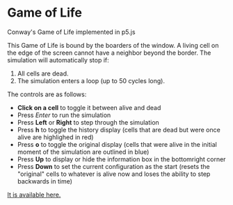 # Game of Life
Conway's Game of Life implemented in p5.js

This Game of Life is bound by the boarders of the window. A living cell on the edge of the screen cannot have a neighbor beyond the border. The simulation will automatically stop if:

  1. All cells are dead.
  2. The simulation enters a loop (up to 50 cycles long).

The controls are as follows:

  * **Click on a cell** to toggle it between alive and dead
  * Press *Enter* to run the simulation
  * Press **Left** or **Right** to step through the simulation
  * Press **h** to toggle the history display (cells that are dead but were once alive are highlighed in red)
  * Press **o** to toggle the original display (cells that were alive in the initial moment of the simulation are outlined in blue)
  * Press **Up** to display or hide the information box in the bottomright corner
  * Press **Down** to set the current configuration as the start (resets the "original" cells to whatever is alive now and loses the ability to step backwards in time)

  [It is available here.](https://lminsky.github.io/Game-of-Life/)